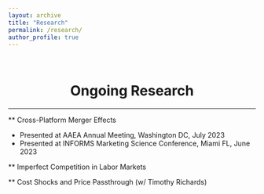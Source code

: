 ```yaml
---
layout: archive
title: "Research"
permalink: /research/
author_profile: true
---
```

<br/> 

<!-- Google Tag Manager (noscript) -->
<noscript><iframe src="https://www.googletagmanager.com/ns.html?id=GTM-PNS829G"
height="0" width="0" style="display:none;visibility:hidden"></iframe></noscript>
<!-- End Google Tag Manager (noscript) -->

# <center> Ongoing Research </center>
- - -

** Cross-Platform Merger Effects
* Presented at AAEA Annual Meeting, Washington DC, July 2023
* Presented at INFORMS Marketing Science Conference, Miami FL, June 2023


** Imperfect Competition in Labor Markets

** Cost Shocks and Price Passthrough (w/ Timothy Richards)
